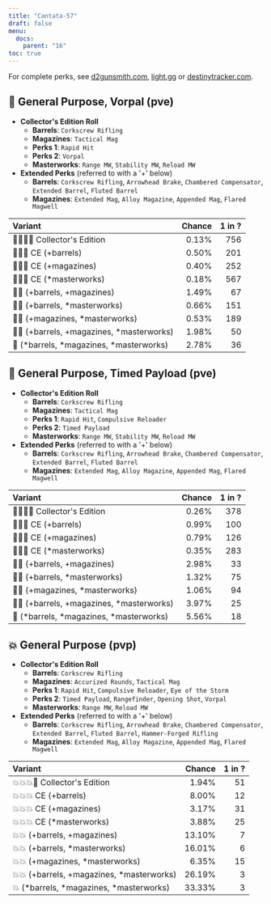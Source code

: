 ```yaml
---
title: "Cantata-57"
draft: false
menu:
  docs:
    parent: "16"
toc: true
---
```


For complete perks, see [d2gunsmith.com](https://d2gunsmith.com/w/372697604), [light.gg](https://www.light.gg/db/items/372697604) or [destinytracker.com](https://destinytracker.com/destiny-2/db/items/372697604).



## 👾 General Purpose, Vorpal (pve)



* **Collector's Edition Roll**
  * **Barrels**: `Corkscrew Rifling`
  * **Magazines**: `Tactical Mag`
  * **Perks 1**: `Rapid Hit`
  * **Perks 2**: `Vorpal`
  * **Masterworks**: `Range MW`, `Stability MW`, `Reload MW`
* **Extended Perks** (referred to with a '+' below)
  * **Barrels**: `Corkscrew Rifling`, `Arrowhead Brake`, `Chambered Compensator`, `Extended Barrel`, `Fluted Barrel`
  * **Magazines**: `Extended Mag`, `Alloy Magazine`, `Appended Mag`, `Flared Magwell`

| Variant | Chance | 1 in ? |
|:-|-:|-:|
| 👾👾👾🌟 Collector's Edition | 0.13% | 756 |
| 👾👾👾 CE (+barrels) | 0.50% | 201 |
| 👾👾👾 CE (+magazines) | 0.40% | 252 |
| 👾👾👾 CE (*masterworks) | 0.18% | 567 |
| 👾👾 (+barrels, +magazines) | 1.49% | 67 |
| 👾👾 (+barrels, *masterworks) | 0.66% | 151 |
| 👾👾 (+magazines, *masterworks) | 0.53% | 189 |
| 👾👾 (+barrels, +magazines, *masterworks) | 1.98% | 50 |
| 👾 (*barrels, *magazines, *masterworks) | 2.78% | 36 |

## 👾 General Purpose, Timed Payload (pve)



* **Collector's Edition Roll**
  * **Barrels**: `Corkscrew Rifling`
  * **Magazines**: `Tactical Mag`
  * **Perks 1**: `Rapid Hit`, `Compulsive Reloader`
  * **Perks 2**: `Timed Payload`
  * **Masterworks**: `Range MW`, `Stability MW`, `Reload MW`
* **Extended Perks** (referred to with a '+' below)
  * **Barrels**: `Corkscrew Rifling`, `Arrowhead Brake`, `Chambered Compensator`, `Extended Barrel`, `Fluted Barrel`
  * **Magazines**: `Extended Mag`, `Alloy Magazine`, `Appended Mag`, `Flared Magwell`

| Variant | Chance | 1 in ? |
|:-|-:|-:|
| 👾👾👾🌟 Collector's Edition | 0.26% | 378 |
| 👾👾👾 CE (+barrels) | 0.99% | 100 |
| 👾👾👾 CE (+magazines) | 0.79% | 126 |
| 👾👾👾 CE (*masterworks) | 0.35% | 283 |
| 👾👾 (+barrels, +magazines) | 2.98% | 33 |
| 👾👾 (+barrels, *masterworks) | 1.32% | 75 |
| 👾👾 (+magazines, *masterworks) | 1.06% | 94 |
| 👾👾 (+barrels, +magazines, *masterworks) | 3.97% | 25 |
| 👾 (*barrels, *magazines, *masterworks) | 5.56% | 18 |

## 💥 General Purpose (pvp)



* **Collector's Edition Roll**
  * **Barrels**: `Corkscrew Rifling`
  * **Magazines**: `Accurized Rounds`, `Tactical Mag`
  * **Perks 1**: `Rapid Hit`, `Compulsive Reloader`, `Eye of the Storm`
  * **Perks 2**: `Timed Payload`, `Rangefinder`, `Opening Shot`, `Vorpal`
  * **Masterworks**: `Range MW`, `Reload MW`
* **Extended Perks** (referred to with a '+' below)
  * **Barrels**: `Corkscrew Rifling`, `Arrowhead Brake`, `Chambered Compensator`, `Extended Barrel`, `Fluted Barrel`, `Hammer-Forged Rifling`
  * **Magazines**: `Extended Mag`, `Alloy Magazine`, `Appended Mag`, `Flared Magwell`

| Variant | Chance | 1 in ? |
|:-|-:|-:|
| 💥💥💥🌟 Collector's Edition | 1.94% | 51 |
| 💥💥💥 CE (+barrels) | 8.00% | 12 |
| 💥💥💥 CE (+magazines) | 3.17% | 31 |
| 💥💥💥 CE (*masterworks) | 3.88% | 25 |
| 💥💥 (+barrels, +magazines) | 13.10% | 7 |
| 💥💥 (+barrels, *masterworks) | 16.01% | 6 |
| 💥💥 (+magazines, *masterworks) | 6.35% | 15 |
| 💥💥 (+barrels, +magazines, *masterworks) | 26.19% | 3 |
| 💥 (*barrels, *magazines, *masterworks) | 33.33% | 3 |
